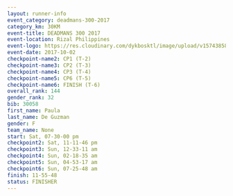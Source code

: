 ```yaml
---
layout: runner-info 
event_category: deadmans-300-2017 
category_km: 30KM 
event-title: DEADMANS 300 2017 
event-location: Rizal Philippines 
event-logo: https://res.cloudinary.com/dykbosktl/image/upload/v1574385898/Logo/2017-DM300-Logo_ljecaw.jpg 
event-date: 2017-10-02 
checkpoint-name2: CP1 (T-2) 
checkpoint-name3: CP2 (T-3) 
checkpoint-name4: CP3 (T-4) 
checkpoint-name5: CP6 (T-5) 
checkpoint-name6: FINISH (T-6) 
overall_rank: 144
gender_rank: 32
bib: 30058
first_name: Paula
last_name: De Guzman
gender: F
team_name: None
start: Sat, 07-30-00 pm
checkpoint2: Sat, 11-11-46 pm
checkpoint3: Sun, 12-33-11 am
checkpoint4: Sun, 02-18-35 am
checkpoint5: Sun, 04-53-17 am
checkpoint6: Sun, 07-25-48 am
finish: 11-55-48
status: FINISHER
---
```

